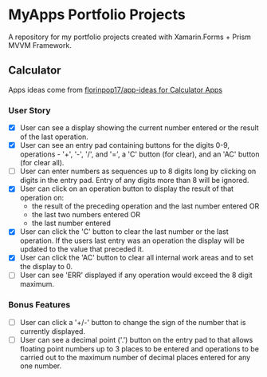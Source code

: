 # MyApps Portfolio Projects
A repository for my portfolio projects created with Xamarin.Forms + Prism MVVM Framework.


## Calculator
Apps ideas come from [florinpop17/app-ideas for Calculator Apps](https://github.com/florinpop17/app-ideas/blob/master/Projects/Calculator-App.md)
### User Story
- [x] User can see a display showing the current number entered or the result of the last operation.
- [x] User can see an entry pad containing buttons for the digits 0-9, operations - '+', '-', '/', and '=', a 'C' button (for clear), and an 'AC' button (for clear all).
- [ ] User can enter numbers as sequences up to 8 digits long by clicking on digits in the entry pad. Entry of any digits more than 8 will be ignored.
- [x] User can click on an operation button to display the result of that operation on:
    - the result of the preceding operation and the last number entered OR
    - the last two numbers entered OR
    - the last number entered
- [x] User can click the 'C' button to clear the last number or the last operation. If the users last entry was an operation the display will be updated to the value that preceded it.
- [x] User can click the 'AC' button to clear all internal work areas and to set the display to 0.
- [ ] User can see 'ERR' displayed if any operation would exceed the 8 digit maximum.
### Bonus Features
- [ ] User can click a '+/-' button to change the sign of the number that is currently displayed.
- [ ] User can see a decimal point ('.') button on the entry pad to that allows floating point numbers up to 3 places to be entered and operations to be carried out to the maximum number of decimal places entered for any one number.
